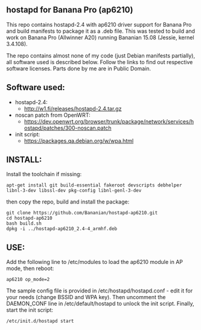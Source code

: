 hostapd for Banana Pro (ap6210)
-------------------------------

This repo contains hostapd-2.4 with ap6210 driver support for Banana Pro and build manifests to package it as a .deb file. This was tested to build and work on Banana Pro (Allwinner A20) running Bananian 15.08 (Jessie, kernel 3.4.108).

The repo contains almost none of my code (just Debian manifests partially), all software used is described below. Follow the links to find out respective software licenses. Parts done by me are in Public Domain.

Software used:
--------------

* hostapd-2.4:
  * http://w1.fi/releases/hostapd-2.4.tar.gz
* noscan patch from OpenWRT:
  * https://dev.openwrt.org/browser/trunk/package/network/services/hostapd/patches/300-noscan.patch
* init script:
  * https://packages.qa.debian.org/w/wpa.html

INSTALL:
--------

Install the toolchain if missing:

    apt-get install git build-essential fakeroot devscripts debhelper libnl-3-dev libssl-dev pkg-config libnl-genl-3-dev

then copy the repo, build and install the package:

    git clone https://github.com/Bananian/hostapd-ap6210.git
    cd hostapd-ap6210
    bash build.sh
    dpkg -i ../hostapd-ap6210_2.4-4_armhf.deb
USE:
----

Add the following line to /etc/modules to load the ap6210 module in AP mode, then reboot:

    ap6210 op_mode=2

The sample config file is provided in /etc/hostapd/hostapd.conf - edit it for your needs (change BSSID and WPA key).
Then uncomment the DAEMON_CONF line in /etc/default/hostapd to unlock the init script.
Finally, start the init script:

    /etc/init.d/hostapd start

